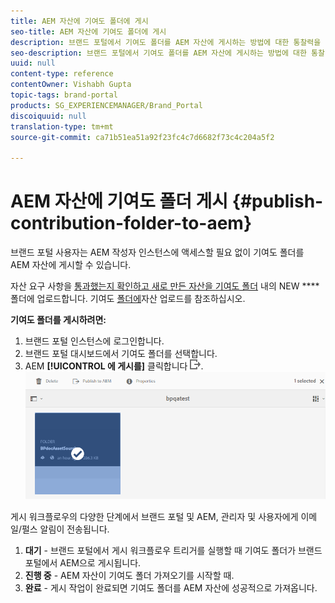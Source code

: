 ```yaml
---
title: AEM 자산에 기여도 폴더에 게시
seo-title: AEM 자산에 기여도 폴더에 게시
description: 브랜드 포털에서 기여도 폴더를 AEM 자산에 게시하는 방법에 대한 통찰력을 얻을 수 있습니다.
seo-description: 브랜드 포털에서 기여도 폴더를 AEM 자산에 게시하는 방법에 대한 통찰력을 얻을 수 있습니다.
uuid: null
content-type: reference
contentOwner: Vishabh Gupta
topic-tags: brand-portal
products: SG_EXPERIENCEMANAGER/Brand_Portal
discoiquuid: null
translation-type: tm+mt
source-git-commit: ca71b51ea51a92f23fc4c7d6682f73c4c204a5f2

---
```



# AEM 자산에 기여도 폴더 게시 {#publish-contribution-folder-to-aem}

브랜드 포털 사용자는 AEM 작성자 인스턴스에 액세스할 필요 없이 기여도 폴더를 AEM 자산에 게시할 수 있습니다.

자산 요구 사항을 [통과했는지 확인하고 새로 만든 자산을 기여도 폴더](brand-portal-download-asset-requirements.md) 내의 NEW **** 폴더에 업로드합니다. 기여도 [폴더에](brand-portal-upload-assets-to-contribution-folder.md)자산 업로드를 참조하십시오.

**기여도 폴더를 게시하려면:**

1. 브랜드 포털 인스턴스에 로그인합니다.
1. 브랜드 포털 대시보드에서 기여도 폴더를 선택합니다.
1. AEM **[!UICONTROL 에 게시를]** 클릭합니다 ![](assets/export.png).
   ![](assets/publish-contribution-folder-to-aem.png)

게시 워크플로우의 다양한 단계에서 브랜드 포털 및 AEM, 관리자 및 사용자에게 이메일/펄스 알림이 전송됩니다.
1. **대기** - 브랜드 포털에서 게시 워크플로우 트리거를 실행할 때 기여도 폴더가 브랜드 포털에서 AEM으로 게시됩니다.
1. **진행 중** - AEM 자산이 기여도 폴더 가져오기를 시작할 때.
1. **완료** - 게시 작업이 완료되면 기여도 폴더를 AEM 자산에 성공적으로 가져옵니다.



